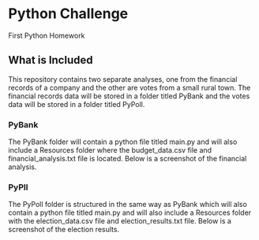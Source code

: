 # Python Challenge
First Python Homework

## What is Included
This repository contains two separate analyses, one from the financial records of a company and the other are votes from a small rural town. The financial records data will be stored in a folder titled PyBank and the votes data will be stored in a folder titled PyPoll.

### PyBank
The PyBank folder will contain a python file titled main.py and will also include a Resources folder where the budget_data.csv file and financial_analysis.txt file is located. Below is a screenshot of the financial analysis.

### PyPll
The PyPoll folder is structured in the same way as PyBank which will also contain a python file titled main.py and will also include a Resources folder with the election_data.csv file and election_results.txt file. Below is a screenshot of the election results.
